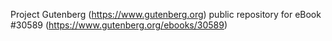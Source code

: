 Project Gutenberg (https://www.gutenberg.org) public repository for eBook #30589 (https://www.gutenberg.org/ebooks/30589)
